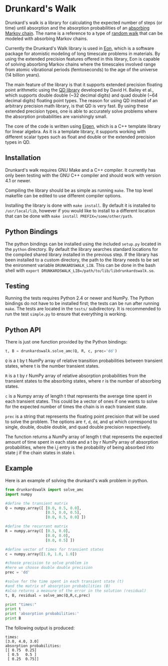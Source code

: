 Drunkard's Walk
===============

Drunkard's walk is a library for calculating the expected number of steps (or
time) until absorption and the absorption probabilities of an 
[absorbing Markov chain][amc]. The name is a reference to a type of 
[random walk][randomwalk] that can be modeled with absorbing Markov chains.

Currently the Drunkard's Walk library is used in [Eon][eon], which is a
software package for atomistic modeling of long timescale problems in
materials. By using the extended precision features offered in this library,
Eon is capable of solving absorbing Markov chains where the timescales involved
range from atomic vibrational periods (femtoseconds) to the age of the universe
(14 billion years).

The main feature of the library is that it supports extended precision floating
point arithmetic using the [QD library][qd] developed by David H. Bailey et
al., which supports double double (~32 decimal digits) and quad double (~64
decimal digits) floating point types. The reason for using QD instead of an
arbitrary precision math library, is that QD is very fast. By using these
extended precision types, one is able to accurately solve problems where the
absorption probabilities are vanishingly small.

The core of the code is written using [Eigen][eigen], which is a C++ template
library for linear algebra. As it is a template library, it supports working
with different scalar types such as float and double or the extended precision
types in QD.

[amc]: http://en.wikipedia.org/wiki/Absorbing_Markov_chain
[randomwalk]: http://en.wikipedia.org/wiki/Random_walk
[eon]: http://theory.cm.utexas.edu/eon/
[qd]: http://crd-legacy.lbl.gov/~dhbailey/mpdist/
[eigen]: http://eigen.tuxfamily.org/

Installation
------------

Drunkard's walk requires GNU Make and a C++ compiler. It currently has only
been testing with the GNU C++ compiler and should work with version 4.1 or
newer.

Compiling the library should be as simple as running `make`. The top level
makefile can be edited to use different compiler options.

Installing the library is done with `make install`. By default it is installed
to `/usr/local/lib`, however if you would like to install to a different
location that can be done with `make install PREFIX=/some/other/path`.

Python Bindings
---------------

The python bindings can be installed using the included `setup.py` located in
the `python` directory. By default the library searches standard locations for
the compiled shared library installed in the previous step. If the library has
been installed to a custom directory, the path to the library needs to be set
the enironment variable `DRUNKARDSWALK_LIB`. This can be done in the bash shell
with `export DRUNKARDSWALK_LIB=/path/to/lib/libdrunkardswalk.so`.

Testing
-------

Running the tests requires Python 2.4 or newer and NumPy. The Python bindings
do not have to be installed first; the tests can be run after running `make`.
The tests are located in the `tests/` subdirectory. It is recommended to run
the test `simple.py` to ensure that everything is working.

Python API
----------

There is just one function provided by the Python bindings:

```python
t, B = drunkardswalk.solve_amc(Q, R, c, prec='dd')
```

`Q` is a t by t NumPy array of relative transition probabilities
between transient states, where t is the number transient states.

`R` is a t by r NumPy array of relative absorption probabilities
from the transient states to the absorbing states, where r is
the number of absorbing states. 

`c` is a Numpy array of length
t that represents the average time spent in each transient states.
This could be a vector of ones if one wants to solve for the expected
number of times the chain is in each transient state. 

`prec` is a string that represents the floating point precision that will
be used to solve the problem. The options are `f`, `d`, `dd`, and `qd`
which correspond to single, double, double double, and quad double
precision respectively.

The function returns a NumPy array of length t that represents the
expected amount of time spent in each state and a t by r NumPy
array of absorption probabilities, where the i,j entry is the
probability of being absorbed into state j if the chain states in 
state i.

Example
-------

Here is an example of solving the drunkard's walk problem in python.

```python
from drunkardswalk import solve_amc
import numpy

#define the transient matrix
Q = numpy.array([ [0.0, 0.5, 0.0],
                  [0.5, 0.0, 0.5],
                  [0.0, 0.5, 0.0] ])

#define the recurrant matrix
R = numpy.array([ [0.5, 0.0],
                  [0.0, 0.0],
                  [0.0, 0.5] ])

#define vector of times for transient states
c = numpy.array([1.0, 1.0, 1.0])

#choose precision to solve problem in
#here we choose double double precision
prec = 'dd'

#solve for the time spent in each transient state (t)
#and the matrix of absorption probabilities (B)
#also returns a measure of the error in the solution (residual)
t, B, residual = solve_amc(Q,R,c,prec)

print "times:"
print t
print 'absorption probabilities:'
print B
```
The following output is produced:
```
times:
[3.0, 4.0, 3.0]
absorption probabilities:
[[ 0.75  0.25]
 [ 0.5   0.5 ]
 [ 0.25  0.75]]
```
